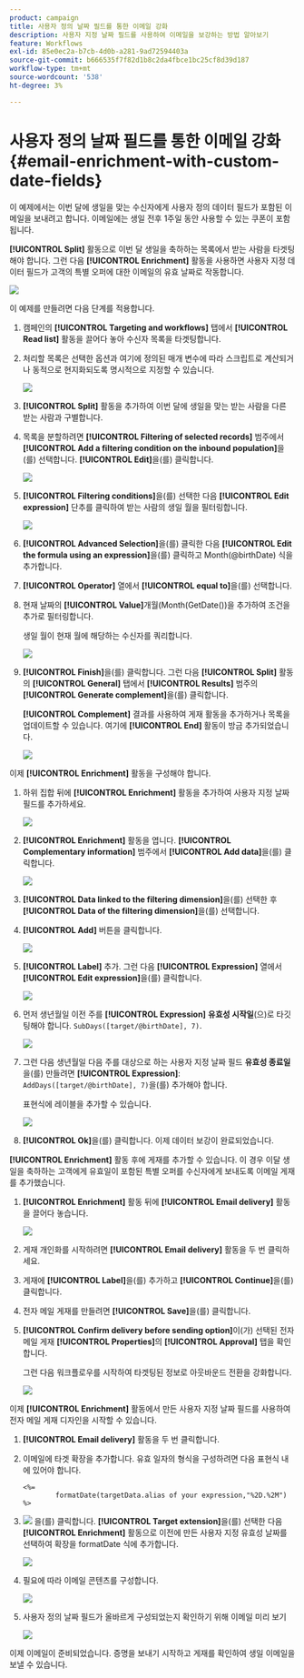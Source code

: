 ```yaml
---
product: campaign
title: 사용자 정의 날짜 필드를 통한 이메일 강화
description: 사용자 지정 날짜 필드를 사용하여 이메일을 보강하는 방법 알아보기
feature: Workflows
exl-id: 85e0ec2a-b7cb-4d0b-a281-9ad72594403a
source-git-commit: b666535f7f82d1b8c2da4fbce1bc25cf8d39d187
workflow-type: tm+mt
source-wordcount: '538'
ht-degree: 3%

---
```


# 사용자 정의 날짜 필드를 통한 이메일 강화{#email-enrichment-with-custom-date-fields}



이 예제에서는 이번 달에 생일을 맞는 수신자에게 사용자 정의 데이터 필드가 포함된 이메일을 보내려고 합니다. 이메일에는 생일 전후 1주일 동안 사용할 수 있는 쿠폰이 포함됩니다.

**[!UICONTROL Split]** 활동으로 이번 달 생일을 축하하는 목록에서 받는 사람을 타겟팅해야 합니다. 그런 다음 **[!UICONTROL Enrichment]** 활동을 사용하면 사용자 지정 데이터 필드가 고객의 특별 오퍼에 대한 이메일의 유효 날짜로 작동합니다.

![](assets/uc_enrichment.png)

이 예제를 만들려면 다음 단계를 적용합니다.

1. 캠페인의 **[!UICONTROL Targeting and workflows]** 탭에서 **[!UICONTROL Read list]** 활동을 끌어다 놓아 수신자 목록을 타겟팅합니다.
1. 처리할 목록은 선택한 옵션과 여기에 정의된 매개 변수에 따라 스크립트로 계산되거나 동적으로 현지화되도록 명시적으로 지정할 수 있습니다.

   ![](assets/uc_enrichment_1.png)

1. **[!UICONTROL Split]** 활동을 추가하여 이번 달에 생일을 맞는 받는 사람을 다른 받는 사람과 구별합니다.
1. 목록을 분할하려면 **[!UICONTROL Filtering of selected records]** 범주에서 **[!UICONTROL Add a filtering condition on the inbound population]**&#x200B;을(를) 선택합니다. **[!UICONTROL Edit]**&#x200B;을(를) 클릭합니다.

   ![](assets/uc_enrichment_2.png)

1. **[!UICONTROL Filtering conditions]**&#x200B;을(를) 선택한 다음 **[!UICONTROL Edit expression]** 단추를 클릭하여 받는 사람의 생일 월을 필터링합니다.

   ![](assets/uc_enrichment_3.png)

1. **[!UICONTROL Advanced Selection]**&#x200B;을(를) 클릭한 다음 **[!UICONTROL Edit the formula using an expression]**&#x200B;을(를) 클릭하고 Month(@birthDate) 식을 추가합니다.
1. **[!UICONTROL Operator]** 열에서 **[!UICONTROL equal to]**&#x200B;을(를) 선택합니다.
1. 현재 날짜의 **[!UICONTROL Value]**&#x200B;개월(Month(GetDate())을 추가하여 조건을 추가로 필터링합니다.

   생일 월이 현재 월에 해당하는 수신자를 쿼리합니다.

   ![](assets/uc_enrichment_4.png)

1. **[!UICONTROL Finish]**&#x200B;을(를) 클릭합니다. 그런 다음 **[!UICONTROL Split]** 활동의 **[!UICONTROL General]** 탭에서 **[!UICONTROL Results]** 범주의 **[!UICONTROL Generate complement]**&#x200B;을(를) 클릭합니다.

   **[!UICONTROL Complement]** 결과를 사용하여 게재 활동을 추가하거나 목록을 업데이트할 수 있습니다. 여기에 **[!UICONTROL End]** 활동이 방금 추가되었습니다.

   ![](assets/uc_enrichment_6.png)

이제 **[!UICONTROL Enrichment]** 활동을 구성해야 합니다.

1. 하위 집합 뒤에 **[!UICONTROL Enrichment]** 활동을 추가하여 사용자 지정 날짜 필드를 추가하세요.

   ![](assets/uc_enrichment_7.png)

1. **[!UICONTROL Enrichment]** 활동을 엽니다. **[!UICONTROL Complementary information]** 범주에서 **[!UICONTROL Add data]**&#x200B;을(를) 클릭합니다.

   ![](assets/uc_enrichment_8.png)

1. **[!UICONTROL Data linked to the filtering dimension]**&#x200B;을(를) 선택한 후 **[!UICONTROL Data of the filtering dimension]**&#x200B;을(를) 선택합니다.
1. **[!UICONTROL Add]** 버튼을 클릭합니다.

   ![](assets/uc_enrichment_9.png)

1. **[!UICONTROL Label]** 추가. 그런 다음 **[!UICONTROL Expression]** 열에서 **[!UICONTROL Edit expression]**&#x200B;을(를) 클릭합니다.

   ![](assets/uc_enrichment_10.png)

1. 먼저 생년월일 이전 주를 **[!UICONTROL Expression]** **유효성 시작일**(으)로 타깃팅해야 합니다. `SubDays([target/@birthDate], 7)`.

   ![](assets/uc_enrichment_11.png)

1. 그런 다음 생년월일 다음 주를 대상으로 하는 사용자 지정 날짜 필드 **유효성 종료일**&#x200B;을(를) 만들려면 **[!UICONTROL Expression]**: `AddDays([target/@birthDate], 7)`을(를) 추가해야 합니다.

   표현식에 레이블을 추가할 수 있습니다.

   ![](assets/uc_enrichment_12.png)

1. **[!UICONTROL Ok]**&#x200B;을(를) 클릭합니다. 이제 데이터 보강이 완료되었습니다.

**[!UICONTROL Enrichment]** 활동 후에 게재를 추가할 수 있습니다. 이 경우 이달 생일을 축하하는 고객에게 유효일이 포함된 특별 오퍼를 수신자에게 보내도록 이메일 게재를 추가했습니다.

1. **[!UICONTROL Enrichment]** 활동 뒤에 **[!UICONTROL Email delivery]** 활동을 끌어다 놓습니다.

   ![](assets/uc_enrichment_15.png)

1. 게재 개인화를 시작하려면 **[!UICONTROL Email delivery]** 활동을 두 번 클릭하세요.
1. 게재에 **[!UICONTROL Label]**&#x200B;을(를) 추가하고 **[!UICONTROL Continue]**&#x200B;을(를) 클릭합니다.
1. 전자 메일 게재를 만들려면 **[!UICONTROL Save]**&#x200B;을(를) 클릭합니다.
1. **[!UICONTROL Confirm delivery before sending option]**&#x200B;이(가) 선택된 전자 메일 게재 **[!UICONTROL Properties]**&#x200B;의 **[!UICONTROL Approval]** 탭을 확인합니다.

   그런 다음 워크플로우를 시작하여 타겟팅된 정보로 아웃바운드 전환을 강화합니다.

   ![](assets/uc_enrichment_18.png)

이제 **[!UICONTROL Enrichment]** 활동에서 만든 사용자 지정 날짜 필드를 사용하여 전자 메일 게재 디자인을 시작할 수 있습니다.

1. **[!UICONTROL Email delivery]** 활동을 두 번 클릭합니다.
1. 이메일에 타겟 확장을 추가합니다. 유효 일자의 형식을 구성하려면 다음 표현식 내에 있어야 합니다.

   ```
   <%=
           formatDate(targetData.alias of your expression,"%2D.%2M")  %>
   ```

1. ![](assets/uc_enrichment_16.png) 을(를) 클릭합니다. **[!UICONTROL Target extension]**&#x200B;을(를) 선택한 다음 **[!UICONTROL Enrichment]** 활동으로 이전에 만든 사용자 지정 유효성 날짜를 선택하여 확장을 formatDate 식에 추가합니다.

   ![](assets/uc_enrichment_19.png)

1. 필요에 따라 이메일 콘텐츠를 구성합니다.

   ![](assets/uc_enrichment_17.png)

1. 사용자 정의 날짜 필드가 올바르게 구성되었는지 확인하기 위해 이메일 미리 보기

   ![](assets/uc_enrichment_20.png)

이제 이메일이 준비되었습니다. 증명을 보내기 시작하고 게재를 확인하여 생일 이메일을 보낼 수 있습니다.
